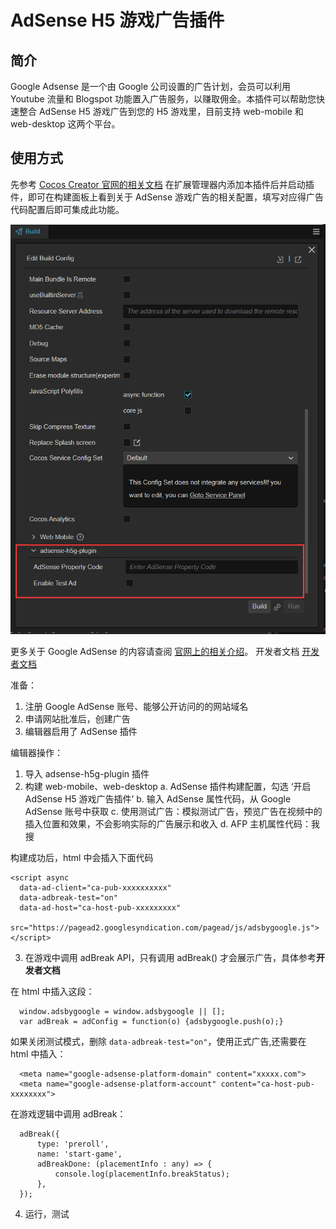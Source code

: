 # AdSense H5 游戏广告插件

## 简介

Google Adsense 是一个由 Google 公司设置的广告计划，会员可以利用 Youtube 流量和 Blogspot 功能置入广告服务，以赚取佣金。本插件可以帮助您快速整合 AdSense H5 游戏广告到您的 H5 游戏里，目前支持 web-mobile 和 web-desktop 这两个平台。

## 使用方式

先参考 [Cocos Creator 官网的相关文档](https://docs.cocos.com/creator/manual/zh/editor/extension/install.html) 在扩展管理器内添加本插件后并启动插件，即可在构建面板上看到关于 AdSense 游戏广告的相关配置，填写对应得广告代码配置后即可集成此功能。

![options](./static/images/options.png)

<!-- 您可以查阅 [Adsense 属性代码的获取可以参考论坛的相关文档](https://support.google.com/adsense/answer/9274019) 来获取属性代码，  -->

更多关于 Google AdSense 的内容请查阅 [官网上的相关介绍](https://www.google.com/adsense/new/u/0/pub-4552344828371429/onboarding)。
开发者文档 [开发者文档](https://developers.google.com/ad-placement?hl=zh-cn)

准备：
1. 注册 Google AdSense 账号、能够公开访问的的网站域名
2. 申请网站批准后，创建广告
2. 编辑器启用了 AdSense 插件

编辑器操作：
1. 导入 adsense-h5g-plugin 插件
2. 构建 web-mobile、web-desktop
  a. AdSense 插件构建配置，勾选 ‘开启 AdSense H5 游戏广告插件’
  b. 输入 AdSense 属性代码，从 Google AdSense 账号中获取
  c. 使用测试广告：模拟测试广告，预览广告在视频中的插入位置和效果，不会影响实际的广告展示和收入
  d. AFP 主机属性代码：我搜

 构建成功后，html 中会插入下面代码
  ```
 <script async
    data-ad-client="ca-pub-xxxxxxxxxx"
	data-adbreak-test="on"
    data-ad-host="ca-host-pub-xxxxxxxxx"
    src="https://pagead2.googlesyndication.com/pagead/js/adsbygoogle.js">
  </script>
  ```
3. 在游戏中调用 adBreak API，只有调用 adBreak() 才会展示广告，具体参考**开发者文档**

在 html 中插入这段：
  ```
    window.adsbygoogle = window.adsbygoogle || [];
    var adBreak = adConfig = function(o) {adsbygoogle.push(o);}
  ```
如果关闭测试模式，删除 `data-adbreak-test="on"`，使用正式广告,还需要在 html 中插入：
  ```
    <meta name="google-adsense-platform-domain" content="xxxxx.com">
    <meta name="google-adsense-platform-account" content="ca-host-pub-xxxxxxxx">
  ```

在游戏逻辑中调用 adBreak：
  ```
    adBreak({
        type: 'preroll',
        name: 'start-game',
        adBreakDone: (placementInfo : any) => {
            console.log(placementInfo.breakStatus);
        },
    });
  ```
4. 运行，测试
